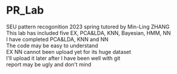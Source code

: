 # PR_Lab
SEU pattern recogonition 2023 spring tutored by Min-Ling ZHANG  
This lab has included five EX, PCA&LDA, KNN, Bayesian, HMM, NN  
I have completed PCA&LDA, KNN and NN  
The code may be easy to understand    
EX NN cannot been upload yet for its huge dataset  
I'll upload it later after I have been well with git  
report may be ugly and don't mind
